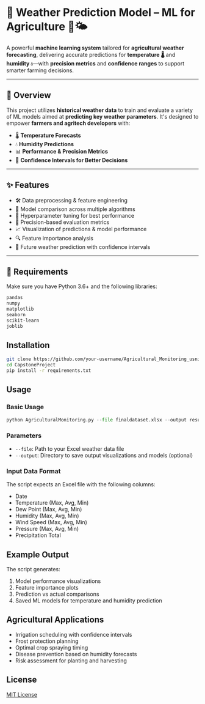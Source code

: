 # 🌾 Weather Prediction Model – ML for Agriculture 🚜🌤️

A powerful **machine learning system** tailored for **agricultural weather forecasting**, delivering accurate predictions for **temperature 🌡️** and **humidity 💧**—with **precision metrics** and **confidence ranges** to support smarter farming decisions.

---

## 📌 Overview  
This project utilizes **historical weather data** to train and evaluate a variety of ML models aimed at **predicting key weather parameters**. It's designed to empower **farmers and agritech developers** with:

- 🌡️ **Temperature Forecasts**  
- 💧 **Humidity Predictions**  
- 📊 **Performance & Precision Metrics**  
- 🎯 **Confidence Intervals for Better Decisions**

---

## ✨ Features

- 🛠️ Data preprocessing & feature engineering  
- 🤖 Model comparison across multiple algorithms  
- 🔧 Hyperparameter tuning for best performance  
- 📏 Precision-based evaluation metrics  
- 📈 Visualization of predictions & model performance  
- 🔍 Feature importance analysis  
- 🔮 Future weather prediction with confidence intervals  

---

## 🧰 Requirements

Make sure you have Python 3.6+ and the following libraries:

```bash
pandas
numpy
matplotlib
seaborn
scikit-learn
joblib
```
## Installation

```bash
git clone https://github.com/your-username/Agricultural_Monitoring_usnig_ML.git
cd CapstoneProject
pip install -r requirements.txt
```

## Usage

### Basic Usage

```python
python AgriculturalMonitoring.py --file finaldataset.xlsx --output results
```

### Parameters

- `--file`: Path to your Excel weather data file
- `--output`: Directory to save output visualizations and models (optional)

### Input Data Format

The script expects an Excel file with the following columns:
- Date
- Temperature (Max, Avg, Min)
- Dew Point (Max, Avg, Min)
- Humidity (Max, Avg, Min)
- Wind Speed (Max, Avg, Min)
- Pressure (Max, Avg, Min)
- Precipitation Total

## Example Output

The script generates:
1. Model performance visualizations
2. Feature importance plots
3. Prediction vs actual comparisons
4. Saved ML models for temperature and humidity prediction

## Agricultural Applications

- Irrigation scheduling with confidence intervals
- Frost protection planning
- Optimal crop spraying timing
- Disease prevention based on humidity forecasts
- Risk assessment for planting and harvesting

## License

[MIT License](LICENSE)
